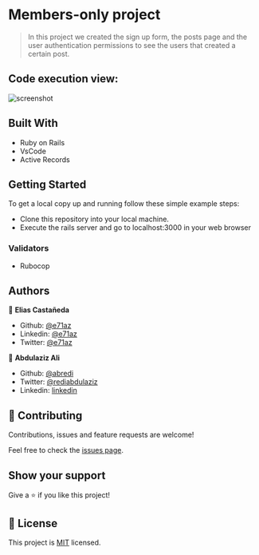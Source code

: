 # Members-only project

> In this project we created the sign up form, the posts page and the user authentication permissions to see the users that created a certain post.

## Code execution view:

![screenshot](./app/assets/images/form-ui.png)

## Built With

- Ruby on Rails
- VsCode
- Active Records

## Getting Started

To get a local copy up and running follow these simple example steps:

- Clone this repository into your local machine.
- Execute the rails server and go to localhost:3000 in your web browser

### Validators

- Rubocop

## Authors

👤 **Elias Castañeda**

- Github: [@e71az](https://github.com/e71az)
- Linkedin: [@e71az](https://www.linkedin.com/in/e71az/)
- Twitter: [@e71az](https://twitter.com/e71az)

👤 **Abdulaziz Ali**

- Github: [@abredi](https://github.com/abredi)
- Twitter: [@rediabdulaziz](https://twitter.com/rediabdulaziz)
- Linkedin: [linkedin](https://www.linkedin.com/in/abdulaziz-ali-98948011a)

## 🤝 Contributing

Contributions, issues and feature requests are welcome!

Feel free to check the [issues page](https://github.com/e71az/members-only/issues).

## Show your support

Give a ⭐️ if you like this project!

## 📝 License

This project is [MIT](lic.url) licensed.
